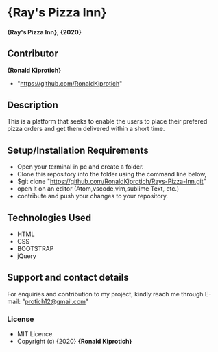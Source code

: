 # {Ray's Pizza Inn}
#### {Ray's Pizza Inn}, {2020}
## Contributor
 **{Ronald Kiprotich}**
 * "https://github.com/RonaldKiprotich"
## Description
This is a platform that seeks to enable the users to place their prefered pizza orders and get them delivered within a short time.
## Setup/Installation Requirements
* Open your terminal in pc and create a folder.
* Clone this repository into the folder using the command line below,
* $git clone "https://github.com/RonaldKiprotich/Rays-Pizza-Inn.git"
* open it on an editor (Atom,vscode,vim,sublime Text, etc.)
* contribute and push your changes to your repository.
## Technologies Used
* HTML
* CSS
* BOOTSTRAP
* jQuery
## Support and contact details
For enquiries and contribution to my project, kindly reach me through E-mail: "protich12@gmail.com"
### License
* MIT Licence.
* Copyright (c) {2020} **{Ronald Kiprotich}**
  